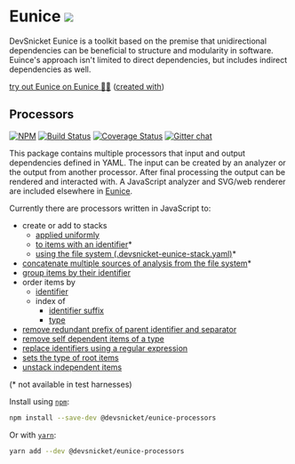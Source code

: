 # Eunice [![](https://raw.githubusercontent.com/DevSnicket/eunice-renderer/master/getSvgElementForYaml/createArrows/testcase.svg?sanitize=true)](Renderer/getSvgElementForYaml/createArrows/testcase.svg)

DevSnicket Eunice is a toolkit based on the premise that unidirectional dependencies can be beneficial to structure and modularity in software. Euince's approach isn't limited to direct dependencies, but includes indirect dependencies as well.

[try out Eunice on Eunice 🐶🥫](https://devsnicket.github.io/Eunice-harnesses/Renderer/harness.html) ([created with](dogfooding/generate.sh))

## Processors

[![NPM](https://img.shields.io/npm/v/@devsnicket/eunice-processors.svg)](https://www.npmjs.com/package/@devsnicket/eunice-processors
) [![Build Status](https://travis-ci.org/DevSnicket/eunice-processors.svg?branch=master)](https://travis-ci.org/DevSnicket/eunice-processors) [![Coverage Status](https://coveralls.io/repos/github/DevSnicket/eunice-processors/badge.svg?branch=master&c=1)](https://coveralls.io/github/DevSnicket/eunice-processors?branch=master) [![Gitter chat](https://badges.gitter.im/devsnicket-eunice/gitter.png)](https://gitter.im/devsnicket-eunice)

This package contains multiple processors that input and output dependencies defined in YAML. The input can be created by an analyzer or the output from another processor. After final processing the output can be rendered and interacted with. A JavaScript analyzer and SVG/web renderer are included elsewhere in [Eunice](https://www.github.com/DevSnicket/Eunice).

Currently there are processors written in JavaScript to:
- create or add to stacks
	- [applied uniformly](createOrAddToStacks/uniformly.js)
	- [to items with an identifier](createOrAddToStacks/toItemsWithIdentifier)*
	- [using the file system (.devsnicket-eunice-stack.yaml)](createOrAddToStacks/usingFileSystem)*
- [concatenate multiple sources of analysis from the file system](concatenateFromFileSystem)*
- [group items by their identifier](groupItemsByIdentifierSeparator)
- order items by
	- [identifier](orderItemsBy/identifier)
	- index of
		- [identifier suffix](orderItemsBy/indexOf/identifierSuffix)
		- [type](orderItemsBy/indexOf/type)
- [remove redundant prefix of parent identifier and separator](removeRedundantParentIdentifierPrefix)
- [remove self dependent items of a type](removeSelfDependentItemsOfType)
- [replace identifiers using a regular expression](replaceIdentifiers)
- [sets the type of root items](setTypeOfRootItems)
- [unstack independent items](unstackIndependent)

(\* not available in test harnesses)

Install using [`npm`](https://www.npmjs.com/package/@devsnicket/eunice-processors):

```bash
npm install --save-dev @devsnicket/eunice-processors
```
Or with [`yarn`](https://yarnpkg.com/en/package/@devsnicket/eunice-processors):

```bash
yarn add --dev @devsnicket/eunice-processors
```